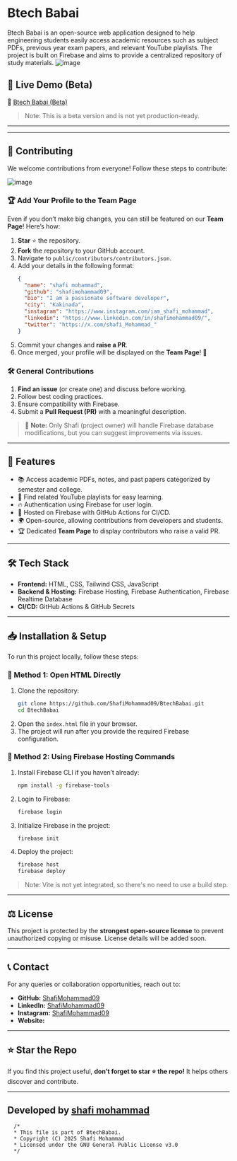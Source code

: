 # Btech Babai

Btech Babai is an open-source web application designed to help engineering students easily access academic resources such as subject PDFs, previous year exam papers, and relevant YouTube playlists. The project is built on Firebase and aims to provide a centralized repository of study materials.
![image](https://github.com/user-attachments/assets/cacb6e86-adac-4ccf-96a7-cc2264057cc8)


## 🚀 Live Demo (Beta)

🔗 [Btech Babai (Beta)](https://btechbabaiii-141ae.web.app/)

> Note: This is a beta version and is not yet production-ready.

---
---



## 🤝 Contributing

We welcome contributions from everyone! Follow these steps to contribute:



![image](https://github.com/user-attachments/assets/5a7c44a9-a23d-471f-a95e-a92dfc3ecae3)



### 🏆 **Add Your Profile to the Team Page**

Even if you don’t make big changes, you can still be featured on our **Team Page**! Here’s how:

1. **Star** ⭐ the repository.
2. **Fork** the repository to your GitHub account.
3. Navigate to `public/contributors/contributors.json`.
4. Add your details in the following format:
   ```json
   {
     "name": "shafi mohammad", 
     "github": "shafimohammad09", 
     "bio": "I am a passionate software developer", 
     "city": "Kakinada", 
     "instagram": "https://www.instagram.com/iam_shafi_mohammad", 
     "linkedin": "https://www.linkedin.com/in/shafimohammad09/", 
     "twitter": "https://x.com/shafi_Mohammad_"
   }
   ```
5. Commit your changes and **raise a PR**.
6. Once merged, your profile will be displayed on the **Team Page**! 🎉

### 🛠 **General Contributions**

1. **Find an issue** (or create one) and discuss before working.
2. Follow best coding practices.
3. Ensure compatibility with Firebase.
4. Submit a **Pull Request (PR)** with a meaningful description.

> 🚨 **Note:** Only Shafi (project owner) will handle Firebase database modifications, but you can suggest improvements via issues.


---

## 📌 Features

- 📚 Access academic PDFs, notes, and past papers categorized by semester and college.
- 🔗 Find related YouTube playlists for easy learning.
- 🔥 Authentication using Firebase for user login.
- 🚀 Hosted on Firebase with GitHub Actions for CI/CD.
- 🌍 Open-source, allowing contributions from developers and students.
- 🏆 Dedicated **Team Page** to display contributors who raise a valid PR.

---

## 🛠 Tech Stack

- **Frontend:** HTML, CSS, Tailwind CSS, JavaScript
- **Backend & Hosting:** Firebase Hosting, Firebase Authentication, Firebase Realtime Database
- **CI/CD:** GitHub Actions & GitHub Secrets

---

## 📥 Installation & Setup

To run this project locally, follow these steps:

### 🔹 Method 1: Open HTML Directly

1. Clone the repository:
   ```bash
   git clone https://github.com/ShafiMohammad09/BtechBabai.git
   cd BtechBabai
   ```
2. Open the `index.html` file in your browser.
3. The project will run after you provide the required Firebase configuration.

### 🔹 Method 2: Using Firebase Hosting Commands

1. Install Firebase CLI if you haven’t already:
   ```bash
   npm install -g firebase-tools
   ```
2. Login to Firebase:
   ```bash
   firebase login
   ```
3. Initialize Firebase in the project:
   ```bash
   firebase init
   ```
4. Deploy the project:
   ```bash
   firebase host
   firebase deploy
   ```

> Note: Vite is not yet integrated, so there's no need to use a build step.


---

## ⚖ License

This project is protected by the **strongest open-source license** to prevent unauthorized copying or misuse. License details will be added soon.

---

## 📞 Contact

For any queries or collaboration opportunities, reach out to:

- **GitHub:** [ShafiMohammad09](https://github.com/ShafiMohammad09)
- **LinkedIn:** [ShafiMohammad09](https://www.linkedin.com/in/shafimohammad09/)
- **Instagram:** [ShafiMohammad09](https://www.instagram.com/iam_shafi_mohammad)
- **Website:** []()

---

## ⭐ Star the Repo

If you find this project useful, **don’t forget to star ⭐ the repo!** It helps others discover and contribute.

---
Developed by [shafi mohammad](https://github.com/shafimohammad09)
---
```
  /*
  * This file is part of BtechBabai.
  * Copyright (C) 2025 Shafi Mohammad
  * Licensed under the GNU General Public License v3.0
  */
```


